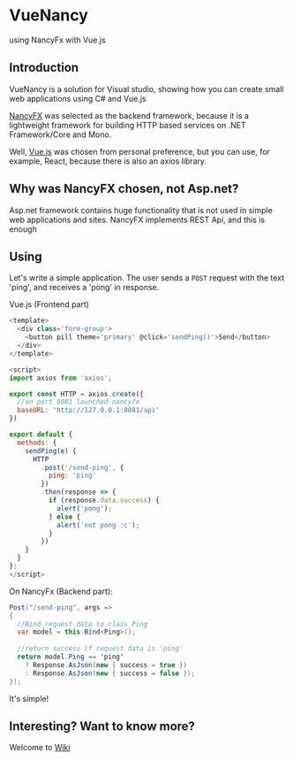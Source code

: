 # VueNancy
using NancyFx with Vue.js

## Introduction
VueNancy is a solution for Visual studio, showing how you can create small web applications using C# and Vue.js

[NancyFX](https://github.com/NancyFx/Nancy) was selected as the backend framework, because it is a lightweight framework for building HTTP based services on .NET Framework/Core and Mono.
  
Well, [Vue.js](https://github.com/vuejs/vue) was chosen from personal preference, but you can use, for example, React, because there is also an axios library.
  
## Why was NancyFX chosen, not Asp.net?
Asp.net framework contains huge functionality that is not used in simple web applications and sites.
NancyFX implements REST Api, and this is enough

## Using
Let's write a simple application. The user sends a `POST` request with the text 'ping', and receives a 'pong' in response.

Vue.js (Frontend part)
```js
<template>
  <div class='form-group'>
    <button pill theme='primary' @click='sendPing()'>Send</button>
  </div>
</template>

<script>
import axios from 'axios';

export const HTTP = axios.create({
  //on port 8081 launched nancyfx
  baseURL: 'http://127.0.0.1:8081/api'
})

export default {
  methods: {
    sendPing(e) {
      HTTP
        .post('/send-ping', {
          ping: 'ping'
        })
        .then(response => {
          if (response.data.success) {
            alert('pong');
          } else {
            alert('not pong :c');
          }
        })
    }
  }
};
</script>
```

On NancyFx (Backend part):
```csharp
Post("/send-ping", args =>
{
  //Bind request data to class Ping
  var model = this.Bind<Ping>();
  
  //return success if request data is 'ping'
  return model.Ping == 'ping'
    ? Response.AsJson(new { success = true })
    : Response.AsJson(new { success = false });
});
```

It's simple!

## Interesting? Want to know more?
Welcome to [Wiki](https://github.com/kotC9/VueNancy/wiki)
